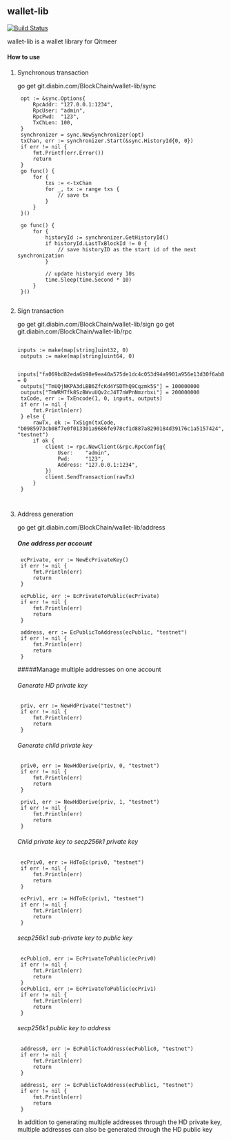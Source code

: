 ## wallet-lib
[![Build Status](https://travis-ci.com/HalalChain/qitmeer.svg?token=DzCFNC6nhEqPc89sq1nd&branch=master)](https://travis-ci.com/HalalChain/qitmeer)

wallet-lib is a wallet library for Qitmeer

#### How to use

1. Synchronous transaction
	
	go get git.diabin.com/BlockChain/wallet-lib/sync
	

   ```
    opt := &sync.Options{
		RpcAddr: "127.0.0.1:1234",
		RpcUser: "admin",
		RpcPwd:  "123",
		TxChLen: 100,
	}
	synchronizer = sync.NewSynchronizer(opt)
	txChan, err := synchronizer.Start(&sync.HistoryId{0, 0})
	if err != nil {
		fmt.Printf(err.Error())
		return
	}
	go func() {
		for {
			txs := <-txChan
			for _, tx := range txs {
				// save tx
			}
		}
	}()

	go func() {
		for {
			historyId := synchronizer.GetHistoryId()
			if historyId.LastTxBlockId != 0 {
				// save historyID as the start id of the next synchronization
			}

			// update historyid every 10s
			time.Sleep(time.Second * 10)
		}
	}()
	
   ```
2. Sign transaction

    go get git.diabin.com/BlockChain/wallet-lib/sign
    go get git.diabin.com/BlockChain/wallet-lib/rpc
    
    
   ```

   inputs := make(map[string]uint32, 0)
	outputs := make(map[string]uint64, 0)

	inputs["fa069bd82eda6b98e9ea40a575de1dc4c053d94a9901a956e13d30f6ab81413e"] = 0
	outputs["TmUQjNKPA3dLBB6ZfcKd4YSDThQ9Cqzmk5S"] = 100000000
	outputs["TmWRM7fk8SzBWvuUQv2cJ4T7nWPnNmzrbxi"] = 200000000
	txCode, err := TxEncode(1, 0, inputs, outputs)
	if err != nil {
		fmt.Println(err)
	} else {
		rawTx, ok := TxSign(txCode, "b0985973cb08f7e0f013301a9686fe978cf1d887a8290184d39176c1a5157424", "testnet")
		if ok {
			client := rpc.NewClient(&rpc.RpcConfig{
				User:    "admin",
				Pwd:     "123",
				Address: "127.0.0.1:1234",
			})
			client.SendTransaction(rawTx)
		}
	}

   	
   	```
   	
3. Address generation
	
	go get git.diabin.com/BlockChain/wallet-lib/address

	##### One address per account

		ecPrivate, err := NewEcPrivateKey()
		if err != nil {
			fmt.Println(err)
			return
		}
		
		ecPublic, err := EcPrivateToPublic(ecPrivate)
		if err != nil {
			fmt.Println(err)
			return		
		}
		
		address, err := EcPublicToAddress(ecPublic, "testnet")
		if err != nil {
			fmt.Println(err)
			return	
		}
		
	#####Manage multiple addresses on one account

	###### Generate HD private key
		
		priv, err := NewHdPrivate("testnet")
		if err != nil {
			fmt.Println(err)
			return
		}
		
	###### Generate child private key
	
		
		priv0, err := NewHdDerive(priv, 0, "testnet")
		if err != nil {
			fmt.Println(err)
			return
		}
	
		priv1, err := NewHdDerive(priv, 1, "testnet")
		if err != nil {
			fmt.Println(err)
			return
		}
		
	######  Child private key to secp256k1 private key
		ecPriv0, err := HdToEc(priv0, "testnet")
		if err != nil {
			fmt.Println(err)
			return
		}
	
		ecPriv1, err := HdToEc(priv1, "testnet")
		if err != nil {
			fmt.Println(err)
			return
		}
	
	######  secp256k1 sub-private key to public key
	
		ecPublic0, err := EcPrivateToPublic(ecPriv0)
		if err != nil {
			fmt.Println(err)
			return
		}
		ecPublic1, err := EcPrivateToPublic(ecPriv1)
		if err != nil {
			fmt.Println(err)
			return
		}
	
	###### secp256k1 public key to address
	
		address0, err := EcPublicToAddress(ecPublic0, "testnet")
		if err != nil {
			fmt.Println(err)
			return
		}
	
		address1, err := EcPublicToAddress(ecPublic1, "testnet")
		if err != nil {
			fmt.Println(err)
			return
		}
		
	
	In addition to generating multiple addresses through the HD private key, multiple addresses can also be generated through the HD public key